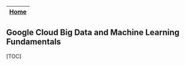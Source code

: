 
|[Home](../README.md)|
|-------|

## Google Cloud Big Data and Machine Learning Fundamentals

[TOC]
            
